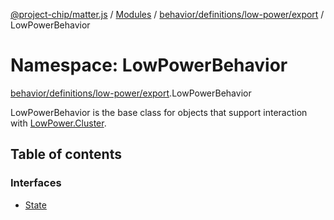 [@project-chip/matter.js](../README.md) / [Modules](../modules.md) / [behavior/definitions/low-power/export](behavior_definitions_low_power_export.md) / LowPowerBehavior

# Namespace: LowPowerBehavior

[behavior/definitions/low-power/export](behavior_definitions_low_power_export.md).LowPowerBehavior

LowPowerBehavior is the base class for objects that support interaction with [LowPower.Cluster](cluster_export.LowPower.md#cluster).

## Table of contents

### Interfaces

- [State](../interfaces/behavior_definitions_low_power_export.LowPowerBehavior.State.md)
